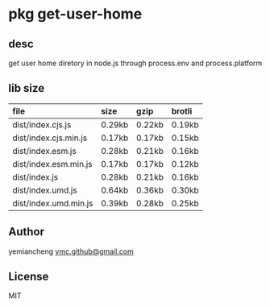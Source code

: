 # pkg get-user-home

## desc
get user home diretory in node.js through process.env and process.platform

## lib size  
file | size | gzip | brotli
:---- | :---- | :---- | :----
dist/index.cjs.js | 0.29kb | 0.22kb | 0.19kb
dist/index.cjs.min.js | 0.17kb | 0.17kb | 0.15kb
dist/index.esm.js | 0.28kb | 0.21kb | 0.16kb
dist/index.esm.min.js | 0.17kb | 0.17kb | 0.12kb
dist/index.js | 0.28kb | 0.21kb | 0.16kb
dist/index.umd.js | 0.64kb | 0.36kb | 0.30kb
dist/index.umd.min.js | 0.39kb | 0.28kb | 0.25kb

## Author
yemiancheng <ymc.github@gmail.com>

## License
MIT